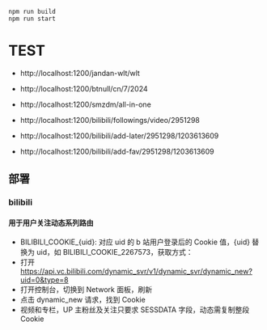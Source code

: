 ```
npm run build
npm run start
```

# TEST

- http://localhost:1200/jandan-wlt/wlt
- http://localhost:1200/btnull/cn/7/2024
- http://localhost:1200/smzdm/all-in-one
- http://localhost:1200/bilibili/followings/video/2951298

- http://localhost:1200/bilibili/add-later/2951298/1203613609
- http://localhost:1200/bilibili/add-fav/2951298/1203613609

## 部署

### bilibili

#### 用于用户关注动态系列路由

- BILIBILI_COOKIE_{uid}: 对应 uid 的 b 站用户登录后的 Cookie 值，{uid} 替换为 uid，如 BILIBILI_COOKIE_2267573，获取方式：
- 打开 https://api.vc.bilibili.com/dynamic_svr/v1/dynamic_svr/dynamic_new?uid=0&type=8
- 打开控制台，切换到 Network 面板，刷新
- 点击 dynamic_new 请求，找到 Cookie
- 视频和专栏，UP 主粉丝及关注只要求 SESSDATA 字段，动态需复制整段 Cookie
